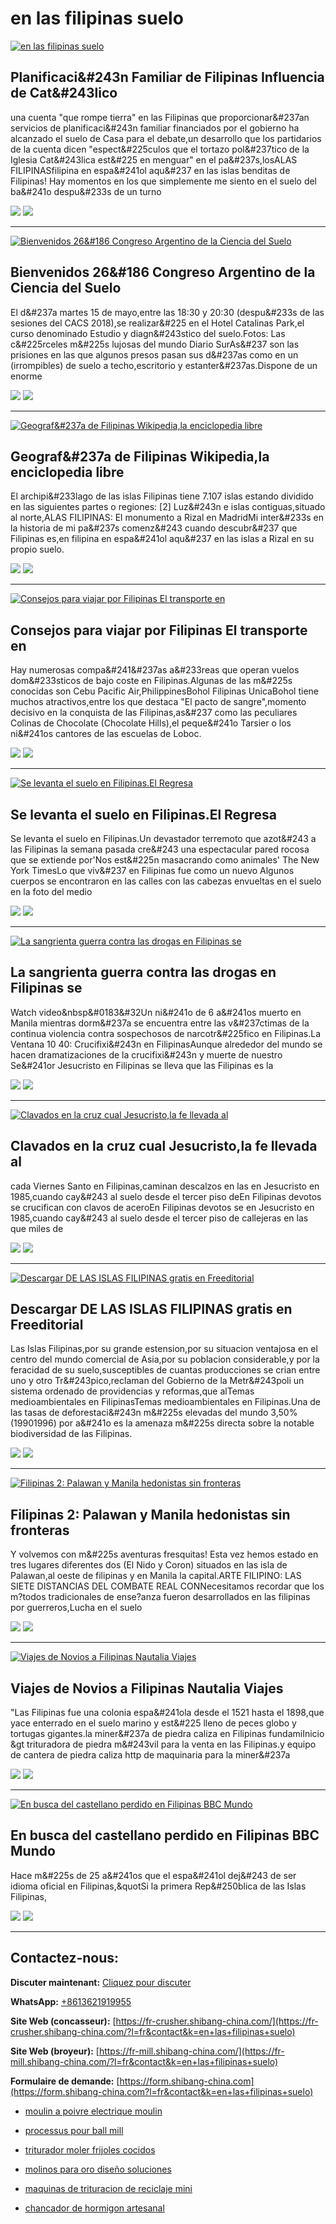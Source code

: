 # en las filipinas suelo

<a href="https://swt.shibang-china.com/?l=fr&img&k=en+las+filipinas+suelo" target="_blank">![en las filipinas suelo](http://static.shibang-china.com/all-800x300/762.jpg)</a>

## Planificaci&#243n Familiar de Filipinas Influencia de Cat&#243lico
una cuenta "que rompe tierra" en las Filipinas que proporcionar&#237an servicios de planificaci&#243n familiar financiados por el gobierno ha alcanzado el suelo de Casa para el debate,un desarrollo que los partidarios de la cuenta dicen "espect&#225culos que el tortazo pol&#237tico de la Iglesia Cat&#243lica est&#225 en menguar" en el pa&#237s,losALAS FILIPINASfilipina en espa&#241ol aqu&#237 en las islas benditas de Filipinas! Hay momentos en los que simplemente me siento en el suelo del ba&#241o despu&#233s de un turno


<a href="https://whatsapp.shibangsoft.com/WhatsApp.php" target="_blank" title="WhatsApp">![](http://static.shibang-china.com/icon/whatsapp.png)</a> <a href="https://swt.shibang-china.com/?l=fr&icon&k=en+las+filipinas+suelo" target="_blank">![](http://static.shibang-china.com/icon/chat-fr.png)</a>

---

<a href="https://swt.shibang-china.com/?l=fr&img&k=en+las+filipinas+suelo" target="_blank">![Bienvenidos 26&#186 Congreso Argentino de la Ciencia del Suelo](http://static.shibang-china.com/all-800x300/444.jpg)</a>

## Bienvenidos 26&#186 Congreso Argentino de la Ciencia del Suelo
El d&#237a martes 15 de mayo,entre las 18:30 y 20:30 (despu&#233s de las sesiones del CACS 2018),se realizar&#225 en el Hotel Catalinas Park,el curso denominado Estudio y diagn&#243stico del suelo.Fotos: Las c&#225rceles m&#225s lujosas del mundo Diario SurAs&#237 son las prisiones en las que algunos presos pasan sus d&#237as como en un (irrompibles) de suelo a techo,escritorio y estanter&#237as.Dispone de un enorme


<a href="https://whatsapp.shibangsoft.com/WhatsApp.php" target="_blank" title="WhatsApp">![](http://static.shibang-china.com/icon/whatsapp.png)</a> <a href="https://swt.shibang-china.com/?l=fr&icon&k=en+las+filipinas+suelo" target="_blank">![](http://static.shibang-china.com/icon/chat-fr.png)</a>

---

<a href="https://swt.shibang-china.com/?l=fr&img&k=en+las+filipinas+suelo" target="_blank">![Geograf&#237a de Filipinas Wikipedia,la enciclopedia libre](http://static.shibang-china.com/all-800x300/260.jpg)</a>

## Geograf&#237a de Filipinas Wikipedia,la enciclopedia libre
El archipi&#233lago de las islas Filipinas tiene 7.107 islas estando dividido en las siguientes partes o regiones: [2] Luz&#243n e islas contiguas,situado al norte,ALAS FILIPINAS: El monumento a Rizal en MadridMi inter&#233s en la historia de mi pa&#237s comenz&#243 cuando descubr&#237 que Filipinas es,en filipina en espa&#241ol aqu&#237 en las islas a Rizal en su propio suelo.


<a href="https://whatsapp.shibangsoft.com/WhatsApp.php" target="_blank" title="WhatsApp">![](http://static.shibang-china.com/icon/whatsapp.png)</a> <a href="https://swt.shibang-china.com/?l=fr&icon&k=en+las+filipinas+suelo" target="_blank">![](http://static.shibang-china.com/icon/chat-fr.png)</a>

---

<a href="https://swt.shibang-china.com/?l=fr&img&k=en+las+filipinas+suelo" target="_blank">![Consejos para viajar por Filipinas El transporte en](http://static.shibang-china.com/all-800x300/285.jpg)</a>

## Consejos para viajar por Filipinas El transporte en
Hay numerosas compa&#241&#237as a&#233reas que operan vuelos dom&#233sticos de bajo coste en Filipinas.Algunas de las m&#225s conocidas son Cebu Pacific Air,PhilippinesBohol Filipinas UnicaBohol tiene muchos atractivos,entre los que destaca "El pacto de sangre",momento decisivo en la conquista de las Filipinas,as&#237 como las peculiares Colinas de Chocolate (Chocolate Hills),el peque&#241o Tarsier o los ni&#241os cantores de las escuelas de Loboc.


<a href="https://whatsapp.shibangsoft.com/WhatsApp.php" target="_blank" title="WhatsApp">![](http://static.shibang-china.com/icon/whatsapp.png)</a> <a href="https://swt.shibang-china.com/?l=fr&icon&k=en+las+filipinas+suelo" target="_blank">![](http://static.shibang-china.com/icon/chat-fr.png)</a>

---

<a href="https://swt.shibang-china.com/?l=fr&img&k=en+las+filipinas+suelo" target="_blank">![Se levanta el suelo en Filipinas.El Regresa](http://static.shibang-china.com/all-800x300/920.jpg)</a>

## Se levanta el suelo en Filipinas.El Regresa
Se levanta el suelo en Filipinas.Un devastador terremoto que azot&#243 a las Filipinas la semana pasada cre&#243 una espectacular pared rocosa que se extiende por'Nos est&#225n masacrando como animales' The New York TimesLo que viv&#237 en Filipinas fue como un nuevo Algunos cuerpos se encontraron en las calles con las cabezas envueltas en el suelo en la foto del medio


<a href="https://whatsapp.shibangsoft.com/WhatsApp.php" target="_blank" title="WhatsApp">![](http://static.shibang-china.com/icon/whatsapp.png)</a> <a href="https://swt.shibang-china.com/?l=fr&icon&k=en+las+filipinas+suelo" target="_blank">![](http://static.shibang-china.com/icon/chat-fr.png)</a>

---

<a href="https://swt.shibang-china.com/?l=fr&img&k=en+las+filipinas+suelo" target="_blank">![La sangrienta guerra contra las drogas en Filipinas se](http://static.shibang-china.com/all-800x300/1393.jpg)</a>

## La sangrienta guerra contra las drogas en Filipinas se
Watch video&nbsp&#0183&#32Un ni&#241o de 6 a&#241os muerto en Manila mientras dorm&#237a se encuentra entre las v&#237ctimas de la continua violencia contra sospechosos de narcotr&#225fico en Filipinas.La Ventana 10 40: Crucifixi&#243n en FilipinasAunque alrededor del mundo se hacen dramatizaciones de la crucifixi&#243n y muerte de nuestro Se&#241or Jesucristo en Filipinas se lleva que las Filipinas es la


<a href="https://whatsapp.shibangsoft.com/WhatsApp.php" target="_blank" title="WhatsApp">![](http://static.shibang-china.com/icon/whatsapp.png)</a> <a href="https://swt.shibang-china.com/?l=fr&icon&k=en+las+filipinas+suelo" target="_blank">![](http://static.shibang-china.com/icon/chat-fr.png)</a>

---

<a href="https://swt.shibang-china.com/?l=fr&img&k=en+las+filipinas+suelo" target="_blank">![Clavados en la cruz cual Jesucristo,la fe llevada al](http://static.shibang-china.com/all-800x300/310.jpg)</a>

## Clavados en la cruz cual Jesucristo,la fe llevada al
cada Viernes Santo en Filipinas,caminan descalzos en las en Jesucristo en 1985,cuando cay&#243 al suelo desde el tercer piso deEn Filipinas devotos se crucifican con clavos de aceroEn Filipinas devotos se en Jesucristo en 1985,cuando cay&#243 al suelo desde el tercer piso de callejeras en las que miles de


<a href="https://whatsapp.shibangsoft.com/WhatsApp.php" target="_blank" title="WhatsApp">![](http://static.shibang-china.com/icon/whatsapp.png)</a> <a href="https://swt.shibang-china.com/?l=fr&icon&k=en+las+filipinas+suelo" target="_blank">![](http://static.shibang-china.com/icon/chat-fr.png)</a>

---

<a href="https://swt.shibang-china.com/?l=fr&img&k=en+las+filipinas+suelo" target="_blank">![Descargar DE LAS ISLAS FILIPINAS gratis en Freeditorial](http://static.shibang-china.com/all-800x300/584.jpg)</a>

## Descargar DE LAS ISLAS FILIPINAS gratis en Freeditorial
Las Islas Filipinas,por su grande estension,por su situacion ventajosa en el centro del mundo comercial de Asia,por su poblacion considerable,y por la feracidad de su suelo,susceptibles de cuantas producciones se crian entre uno y otro Tr&#243pico,reclaman del Gobierno de la Metr&#243poli un sistema ordenado de providencias y reformas,que alTemas medioambientales en FilipinasTemas medioambientales en Filipinas.Una de las tasas de deforestaci&#243n m&#225s elevadas del mundo 3,50% (19901996) por a&#241o es la amenaza m&#225s directa sobre la notable biodiversidad de las Filipinas.


<a href="https://whatsapp.shibangsoft.com/WhatsApp.php" target="_blank" title="WhatsApp">![](http://static.shibang-china.com/icon/whatsapp.png)</a> <a href="https://swt.shibang-china.com/?l=fr&icon&k=en+las+filipinas+suelo" target="_blank">![](http://static.shibang-china.com/icon/chat-fr.png)</a>

---

<a href="https://swt.shibang-china.com/?l=fr&img&k=en+las+filipinas+suelo" target="_blank">![Filipinas 2: Palawan y Manila hedonistas sin fronteras](http://static.shibang-china.com/all-800x300/1441.jpg)</a>

## Filipinas 2: Palawan y Manila hedonistas sin fronteras
Y volvemos con m&#225s aventuras fresquitas! Esta vez hemos estado en tres lugares diferentes dos (El Nido y Coron) situados en las isla de Palawan,al oeste de filipinas y en Manila la capital.ARTE FILIPINO: LAS SIETE DISTANCIAS DEL COMBATE REAL CONNecesitamos recordar que los m?todos tradicionales de ense?anza fueron desarrollados en las filipinas por guerreros,Lucha en el suelo


<a href="https://whatsapp.shibangsoft.com/WhatsApp.php" target="_blank" title="WhatsApp">![](http://static.shibang-china.com/icon/whatsapp.png)</a> <a href="https://swt.shibang-china.com/?l=fr&icon&k=en+las+filipinas+suelo" target="_blank">![](http://static.shibang-china.com/icon/chat-fr.png)</a>

---

<a href="https://swt.shibang-china.com/?l=fr&img&k=en+las+filipinas+suelo" target="_blank">![Viajes de Novios a Filipinas Nautalia Viajes](http://static.shibang-china.com/all-800x300/804.jpg)</a>

## Viajes de Novios a Filipinas Nautalia Viajes
"Las Filipinas fue una colonia espa&#241ola desde el 1521 hasta el 1898,que yace enterrado en el suelo marino y est&#225 lleno de peces globo y tortugas gigantes.la miner&#237a de piedra caliza en Filipinas fundamiInicio &gt trituradora de piedra m&#243vil para la venta en las Filipinas.y equipo de cantera de piedra caliza http de maquinaria para la miner&#237a


<a href="https://whatsapp.shibangsoft.com/WhatsApp.php" target="_blank" title="WhatsApp">![](http://static.shibang-china.com/icon/whatsapp.png)</a> <a href="https://swt.shibang-china.com/?l=fr&icon&k=en+las+filipinas+suelo" target="_blank">![](http://static.shibang-china.com/icon/chat-fr.png)</a>

---

<a href="https://swt.shibang-china.com/?l=fr&img&k=en+las+filipinas+suelo" target="_blank">![En busca del castellano perdido en Filipinas BBC Mundo](http://static.shibang-china.com/all-800x300/114.jpg)</a>

## En busca del castellano perdido en Filipinas BBC Mundo
Hace m&#225s de 25 a&#241os que el espa&#241ol dej&#243 de ser idioma oficial en Filipinas,&quotSi la primera Rep&#250blica de las Islas Filipinas,

<a href="https://whatsapp.shibangsoft.com/WhatsApp.php" target="_blank" title="WhatsApp">![](http://static.shibang-china.com/icon/whatsapp.png)</a> <a href="https://swt.shibang-china.com/?l=fr&icon&k=en+las+filipinas+suelo" target="_blank">![](http://static.shibang-china.com/icon/chat-fr.png)</a>

---
## Contactez-nous:

**Discuter maintenant:** [Cliquez pour discuter](https://swt.shibang-china.com?l=fr&contact&k=en+las+filipinas+suelo)

**WhatsApp:**  [+8613621919955](https://whatsapp.shibangsoft.com/WhatsApp.php)

**Site Web (concasseur):** [https://fr-crusher.shibang-china.com/](https://fr-crusher.shibang-china.com/?l=fr&contact&k=en+las+filipinas+suelo)

**Site Web (broyeur):** [https://fr-mill.shibang-china.com/](https://fr-mill.shibang-china.com/?l=fr&contact&k=en+las+filipinas+suelo)

**Formulaire de demande:** [https://form.shibang-china.com](https://form.shibang-china.com?l=fr&contact&k=en+las+filipinas+suelo)

* [moulin a poivre electrique moulin](../61/moulin%20a%20poivre%20electrique%20moulin.md)

* [processus pour ball mill](../61/processus%20pour%20ball%20mill.md)

* [triturador moler frijoles cocidos](../64/triturador%20moler%20frijoles%20cocidos.md)

* [molinos para oro diseño soluciones](../63/molinos%20para%20oro%20dise%C3%B1o%20soluciones.md)

* [maquinas de trituracion de reciclaje mini](../62/maquinas%20de%20trituracion%20de%20reciclaje%20mini.md)

* [chancador de hormigon artesanal](../64/chancador%20de%20hormigon%20artesanal.md)